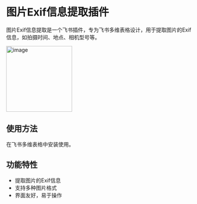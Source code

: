 # 图片Exif信息提取插件

图片Exif信息提取是一个飞书插件，专为飞书多维表格设计，用于提取图片的Exif信息，如拍摄时间、地点、相机型号等。

<img width="177" alt="image" src="https://github.com/senorL/picture-exif-info-extractor/assets/110690291/ab2b521c-061e-49cc-b24c-9696e489faa7">

## 使用方法

在飞书多维表格中安装使用。

## 功能特性

- 提取图片的Exif信息
- 支持多种图片格式
- 界面友好，易于操作


